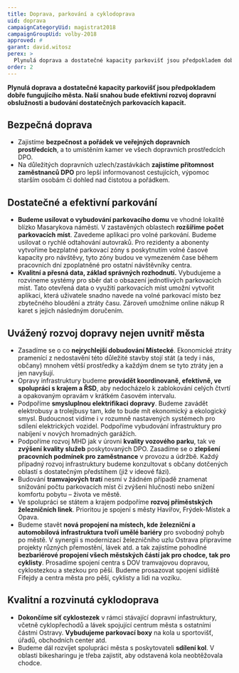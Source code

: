 ```yaml
---
title: Doprava, parkování a cyklodoprava
uid: doprava
campaignCategoryUid: magistrat2018
campaignGroupUid: volby-2018
approved: #
garant: david.witosz
perex: >
  Plynulá doprava a dostatečné kapacity parkovišť jsou předpokladem dobře fungujícího města. Naší snahou bude efektivní rozvoj dopravní obslužnosti a budování dostatečných parkovacích kapacit.
order: 2
---
```


**Plynulá doprava a dostatečné kapacity parkovišť jsou předpokladem dobře fungujícího města. Naší snahou bude efektivní rozvoj dopravní obslužnosti a budování dostatečných parkovacích kapacit.**

## Bezpečná doprava 

<ul>
  <li>Zajistíme <b>bezpečnost a pořádek ve veřejných dopravních prostředcích</b>, a to umístěním kamer ve všech dopravních prostředcích DPO.</li>
  <li>Na důležitých dopravních uzlech/zastávkách <b>zajistíme přítomnost zaměstnanců DPO</b> pro lepší informovanost cestujících, výpomoc starším osobám či dohled nad čistotou a pořádkem.</li>
</ul>

## Dostatečné a efektivní parkování

<ul>
  <li><b>Budeme usilovat o vybudování parkovacího domu</b> ve vhodné lokalitě blízko Masarykova náměstí. V zastavěných oblastech <b>rozšíříme počet parkovacích míst</b>. Zavedeme aplikaci pro volné parkování. Budeme usilovat o rychlé odtahování autovraků. Pro rezidenty a abonenty vytvoříme bezplatné parkovací zóny s poskytnutím volné časové kapacity pro návštěvy, tyto zóny budou ve vymezeném čase během pracovních dní zpoplatněné pro ostatní návštěvníky centra.</li>
  <li><b>Kvalitní a přesná data, základ správných rozhodnutí.</b> Vybudujeme a rozvineme systémy pro sběr dat o obsazení jednotlivých parkovacích míst. Tato otevřená data o využití parkovacích míst umožní vytvořit aplikaci, která uživatele snadno navede na volné parkovací místo bez zbytečného bloudění a ztráty času. Zároveň umožníme online nákup R karet s jejich následným doručením.</li>
</ul>

## Uvážený rozvoj dopravy nejen uvnitř města

<ul>
  <li>Zasadíme se o co <b>nejrychlejší dobudování Místecké</b>. Ekonomické ztráty pramenící z nedostavění této důležité stavby stojí stát (a tedy i nás, občany) mnohem větší prostředky a každým dnem se tyto ztráty jen a jen navyšují.</li>
  <li>Opravy infrastruktury budeme <b>provádět koordinovaně, efektivně, ve spolupráci s krajem a ŘSD</b>, aby nedocházelo k zablokování celých čtvrtí a opakovaným opravám v krátkém časovém intervalu.</li>
  <li>Podpoříme <b>smysluplnou elektrifikaci dopravy</b>. Budeme zavádět elektrobusy a trolejbusy tam, kde to bude mít ekonomický a ekologický smysl. Budoucnost vidíme i v rozumně nastavených systémech pro sdílení elektrických vozidel. Podpoříme vybudování infrastruktury pro nabíjení v nových hromadných garážích.</li>
  <li>Podpoříme rozvoj MHD jak v úrovni <b>kvality vozového parku</b>, tak ve <b>zvýšení kvality služeb</b> poskytovaných DPO. Zasadíme se o <b>zlepšení pracovních podmínek pro zaměstnance</b> v provozu a údržbě. Každý případný rozvoj infrastruktury budeme konzultovat s občany dotčených oblastí s dostatečným předstihem (již v ideové fázi).</li>
  <li>Budování <b>tramvajových tratí</b> nesmí v žádném případě znamenat snižování počtu parkovacích míst či zvýšení hlučnosti nebo snížení komfortu pobytu – života ve městě.</li>
  <li>Ve spolupráci se státem a krajem podpoříme <b>rozvoj příměstských železničních linek</b>. Prioritou je spojení s městy Havířov, Frýdek-Místek a Opava.</li>
  <li>Budeme stavět <b>nová propojení na místech, kde železniční a automobilová infrastruktura tvoří umělé bariéry</b> pro svobodný pohyb po městě. V synergii s modernizací železničního uzlu Ostrava připravíme projekty různých přemostění, lávek atd. a tak zajistíme pohodlné <b>bezbariérové propojení všech městských částí jak pro chodce, tak pro cyklisty</b>. Prosadíme spojení centra s DOV tramvajovou dopravou, cyklostezkou a stezkou pro pěší. Budeme prosazovat spojení sídliště Fifejdy a centra města pro pěší, cyklisty a lidi na vozíku.</li>
</ul>

## Kvalitní a rozvinutá cyklodoprava

<ul>
  <li><b>Dokončíme síť cyklostezek</b> v rámci stávající dopravní infastruktury, včetně cyklopřechodů a lávek spojující centrum města s ostatními částmi Ostravy. <b>Vybudujeme parkovací boxy</b> na kola u sportovišť, úřadů, obchodních center atd.</li>
  <li>Budeme dál rozvíjet spolupráci města s poskytovateli <b>sdílení kol</b>. V oblasti bikesharingu je třeba zajistit, aby odstavená kola neobtěžovala chodce.</li>
</ul>

